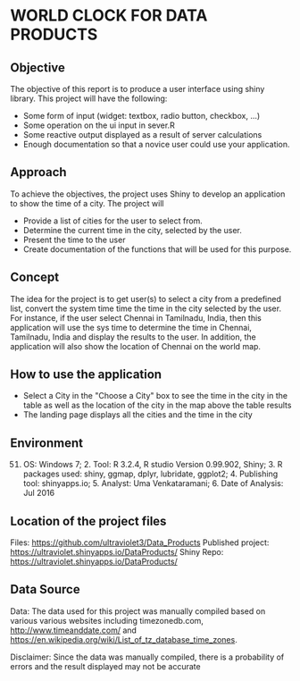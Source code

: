 # WORLD CLOCK FOR DATA PRODUCTS

## Objective
The objective of this report is to produce a user interface using shiny library. This project will have the following:
- Some form of input (widget: textbox, radio button, checkbox, ...)
- Some operation on the ui input in sever.R
- Some reactive output displayed as a result of server calculations
- Enough documentation so that a novice user could use your application.

## Approach
To achieve the objectives, the project uses Shiny to develop an application to show the time of a city. The project will
- Provide a list of cities for the user to select from.
- Determine the current time in the city, selected by the user.
- Present the time to the user
- Create documentation of the functions that will be used for this purpose.

## Concept
The idea for the project is to get user(s) to select a city from a predefined list, convert the system time time the time in the city selected by the user. For instance, if the user select Chennai in Tamilnadu, India, then this application will use the sys time to determine the time in Chennai, Tamilnadu, India and display the results to the user. In addition, the application will also show the location of Chennai on the world map.

## How to use the application
- Select a City in the "Choose a City" box to see the time in the city in the table as well as the location of the city in the map above the table results
- The landing page displays all the cities and the time in the city


## Environment
51. OS: Windows 7; 2. Tool: R 3.2.4, R studio Version  0.99.902, Shiny; 3. R packages used: shiny, ggmap, dplyr, lubridate, ggplot2; 4. Publishing tool: shinyapps.io; 5. Analyst: Uma Venkataramani; 6. Date of Analysis: Jul 2016

## Location of the project files
Files: https://github.com/ultraviolet3/Data_Products
Published project: https://ultraviolet.shinyapps.io/DataProducts/
Shiny Repo:  https://ultraviolet.shinyapps.io/DataProducts/

## Data Source
Data: The data used for this project was manually compiled based on various various websites including timezonedb.com, http://www.timeanddate.com/ and https://en.wikipedia.org/wiki/List_of_tz_database_time_zones. 

Disclaimer: Since the data was manually compiled, there is a probability of errors and the result displayed may not be accurate
